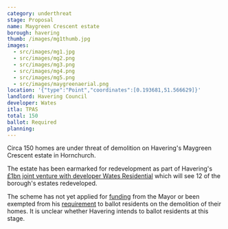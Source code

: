 ```yaml
---
category: underthreat
stage: Proposal
name: Maygreen Crescent estate 
borough: havering
thumb: /images/mg1thumb.jpg
images:
  - src/images/mg1.jpg
  - src/images/mg2.png
  - src/images/mg3.png
  - src/images/mg4.png
  - src/images/mg5.png
  - src/images/maygreenaerial.png
location: '{"type":"Point","coordinates":[0.193681,51.566629]}'
landlord: Havering Council
developer: Wates
itla: TPAS
total: 150
ballot: Required
planning:
---
```

Circa 150 homes are under threat of demolition on Havering's Maygreen Crescent estate in Hornchurch.

The estate has been earmarked for redevelopment as part of Havering's [£1bn joint venture with developer Wates Residential](https://www.wates.co.uk/articles/case-study/borough-of-havering-housing-redevelopment/) which will see 12 of the borough's estates redeveloped.

The scheme has not yet applied for [funding](/approved/funding) from the Mayor or been exempted from his [requirement](/approved/ballotexemptions) to ballot residents on the demolition of their homes. It is unclear whether Havering intends to ballot residents at this stage.

